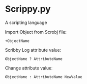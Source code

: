 # Scrippy.py
A scripting language

Import Object from Scrobj file:
```scribby
+ObjectName
```

Scribby Log attribute value:
```scribby
ObjectName ? AttributeName
```

Change attribute value:
```scribby
ObjectName : AttributeName NewValue
```
